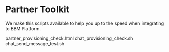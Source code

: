 # Partner Toolkit

We make this scripts available to help you up to the speed when integrating to BBM Platform. 

partner_provisioning_check.html 
chat_provisioning_check.sh
chat_send_message_test.sh


